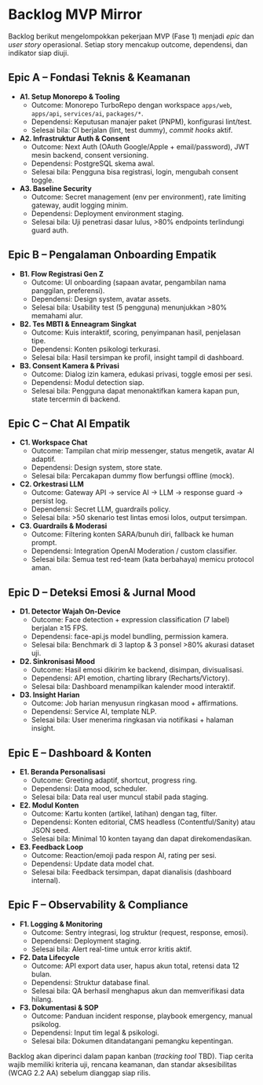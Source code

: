 # Backlog MVP Mirror

Backlog berikut mengelompokkan pekerjaan MVP (Fase 1) menjadi _epic_ dan _user story_ operasional. Setiap story mencakup outcome, dependensi, dan indikator siap diuji.

## Epic A – Fondasi Teknis & Keamanan
- **A1. Setup Monorepo & Tooling**
  - Outcome: Monorepo TurboRepo dengan workspace `apps/web`, `apps/api`, `services/ai`, `packages/*`.
  - Dependensi: Keputusan manajer paket (PNPM), konfigurasi lint/test.
  - Selesai bila: CI berjalan (lint, test dummy), _commit hooks_ aktif.
- **A2. Infrastruktur Auth & Consent**
  - Outcome: Next Auth (OAuth Google/Apple + email/password), JWT mesin backend, consent versioning.
  - Dependensi: PostgreSQL skema awal.
  - Selesai bila: Pengguna bisa registrasi, login, mengubah consent toggle.
- **A3. Baseline Security**
  - Outcome: Secret management (env per environment), rate limiting gateway, audit logging minim.
  - Dependensi: Deployment environment staging.
  - Selesai bila: Uji penetrasi dasar lulus, >80% endpoints terlindungi guard auth.

## Epic B – Pengalaman Onboarding Empatik
- **B1. Flow Registrasi Gen Z**
  - Outcome: UI onboarding (sapaan avatar, pengambilan nama panggilan, preferensi).
  - Dependensi: Design system, avatar assets.
  - Selesai bila: Usability test (5 pengguna) menunjukkan >80% memahami alur.
- **B2. Tes MBTI & Enneagram Singkat**
  - Outcome: Kuis interaktif, scoring, penyimpanan hasil, penjelasan tipe.
  - Dependensi: Konten psikologi terkurasi.
  - Selesai bila: Hasil tersimpan ke profil, insight tampil di dashboard.
- **B3. Consent Kamera & Privasi**
  - Outcome: Dialog izin kamera, edukasi privasi, toggle emosi per sesi.
  - Dependensi: Modul detection siap.
  - Selesai bila: Pengguna dapat menonaktifkan kamera kapan pun, state tercermin di backend.

## Epic C – Chat AI Empatik
- **C1. Workspace Chat**
  - Outcome: Tampilan chat mirip messenger, status mengetik, avatar AI adaptif.
  - Dependensi: Design system, store state.
  - Selesai bila: Percakapan dummy flow berfungsi offline (mock).
- **C2. Orkestrasi LLM**
  - Outcome: Gateway API -> service AI -> LLM -> response guard -> persist log.
  - Dependensi: Secret LLM, guardrails policy.
  - Selesai bila: >50 skenario test lintas emosi lolos, output tersimpan.
- **C3. Guardrails & Moderasi**
  - Outcome: Filtering konten SARA/bunuh diri, fallback ke human prompt.
  - Dependensi: Integration OpenAI Moderation / custom classifier.
  - Selesai bila: Semua test red-team (kata berbahaya) memicu protocol aman.

## Epic D – Deteksi Emosi & Jurnal Mood
- **D1. Detector Wajah On-Device**
  - Outcome: Face detection + expression classification (7 label) berjalan ≥15 FPS.
  - Dependensi: face-api.js model bundling, permission kamera.
  - Selesai bila: Benchmark di 3 laptop & 3 ponsel >80% akurasi dataset uji.
- **D2. Sinkronisasi Mood**
  - Outcome: Hasil emosi dikirim ke backend, disimpan, divisualisasi.
  - Dependensi: API emotion, charting library (Recharts/Victory).
  - Selesai bila: Dashboard menampilkan kalender mood interaktif.
- **D3. Insight Harian**
  - Outcome: Job harian menyusun ringkasan mood + affirmations.
  - Dependensi: Service AI, template NLP.
  - Selesai bila: User menerima ringkasan via notifikasi + halaman insight.

## Epic E – Dashboard & Konten
- **E1. Beranda Personalisasi**
  - Outcome: Greeting adaptif, shortcut, progress ring.
  - Dependensi: Data mood, scheduler.
  - Selesai bila: Data real user muncul stabil pada staging.
- **E2. Modul Konten**
  - Outcome: Kartu konten (artikel, latihan) dengan tag, filter.
  - Dependensi: Konten editorial, CMS headless (Contentful/Sanity) atau JSON seed.
  - Selesai bila: Minimal 10 konten tayang dan dapat direkomendasikan.
- **E3. Feedback Loop**
  - Outcome: Reaction/emoji pada respon AI, rating per sesi.
  - Dependensi: Update data model chat.
  - Selesai bila: Feedback tersimpan, dapat dianalisis (dashboard internal).

## Epic F – Observability & Compliance
- **F1. Logging & Monitoring**
  - Outcome: Sentry integrasi, log struktur (request, response, emosi).
  - Dependensi: Deployment staging.
  - Selesai bila: Alert real-time untuk error kritis aktif.
- **F2. Data Lifecycle**
  - Outcome: API export data user, hapus akun total, retensi data 12 bulan.
  - Dependensi: Struktur database final.
  - Selesai bila: QA berhasil menghapus akun dan memverifikasi data hilang.
- **F3. Dokumentasi & SOP**
  - Outcome: Panduan incident response, playbook emergency, manual psikolog.
  - Dependensi: Input tim legal & psikologi.
  - Selesai bila: Dokumen ditandatangani pemangku kepentingan.

Backlog akan diperinci dalam papan kanban (_tracking tool_ TBD). Tiap cerita wajib memiliki kriteria uji, rencana keamanan, dan standar aksesibilitas (WCAG 2.2 AA) sebelum dianggap siap rilis.
